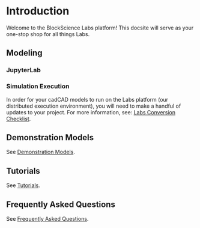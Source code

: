 # Introduction
Welcome to the BlockScience Labs platform! This docsite will serve as your one-stop shop for all things Labs.

## Modeling

### JupyterLab

### Simulation Execution
In order for your cadCAD models to run on the Labs platform (our distributed execution environment), you will need to make a handful of updates to your project. For more information, see: [Labs Conversion Checklist](docs/labs-conversion-checklist.md).

## Demonstration Models
See [Demonstration Models](models/index.md).

## Tutorials
See [Tutorials](tutorials/index.md).

## Frequently Asked Questions
See [Frequently Asked Questions](faq/index.md).